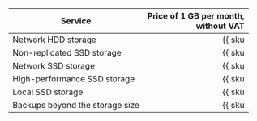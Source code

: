 | Service | Price of 1 GB per month,<br>without VAT |
|---------------------------------|-----------------------------------------------------------------------:|
| Network HDD storage | {{ sku|USD|mdb.cluster.network-hdd.mysql|month|string }} |
| Non-replicated SSD storage | {{ sku|USD|mdb.cluster.network-ssd-nonreplicated.mysql|month|string }} |
| Network SSD storage | {{ sku|USD|mdb.cluster.network-nvme.mysql|month|string }} |
| High-performance SSD storage | {{ sku|USD|mdb.cluster.network-ssd-io-m3.mysql|month|string }} |
| Local SSD storage | {{ sku|USD|mdb.cluster.local-nvme.mysql|month|string }} |
| Backups beyond the storage size | {{ sku|USD|mdb.cluster.mysql.backup|month|string }} |
